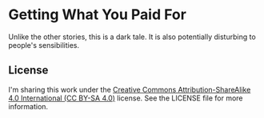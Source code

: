 # Getting What You Paid For

Unlike the other stories, this is a dark tale. It is also potentially disturbing to people's sensibilities.

## License

I'm sharing this work under the [Creative Commons Attribution-ShareAlike 4.0 International (CC BY-SA 4.0)](http://creativecommons.org/licenses/by-sa/4.0/) license. See the LICENSE file for more information.
